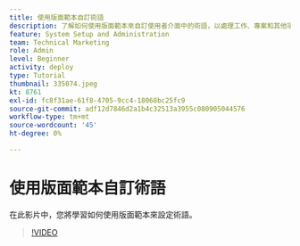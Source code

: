 ```yaml
---
title: 使用版面範本自訂術語
description: 了解如何使用版面範本來自訂使用者介面中的術語，以處理工作、專案和其他項目。
feature: System Setup and Administration
team: Technical Marketing
role: Admin
level: Beginner
activity: deploy
type: Tutorial
thumbnail: 335074.jpeg
kt: 8761
exl-id: fc8f31ae-61f8-4705-9cc4-18068bc25fc9
source-git-commit: adf12d7846d2a1b4c32513a3955c080905044576
workflow-type: tm+mt
source-wordcount: '45'
ht-degree: 0%

---
```


# 使用版面範本自訂術語

在此影片中，您將學習如何使用版面範本來設定術語。

>[!VIDEO](https://video.tv.adobe.com/v/335074/?quality=12)
